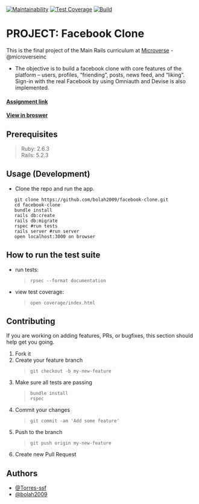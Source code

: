 [![Maintainability](https://api.codeclimate.com/v1/badges/430cd18ef631c24a0c5f/maintainability)](https://codeclimate.com/github/bolah2009/facebook-clone/maintainability)
[![Test Coverage](https://api.codeclimate.com/v1/badges/430cd18ef631c24a0c5f/test_coverage)](https://codeclimate.com/github/bolah2009/facebook-clone/test_coverage)
[![Build](https://travis-ci.org/bolah2009/facebook-clone.svg?branch=master)](https://travis-ci.org/bolah2009/facebook-clone)

# PROJECT: Facebook Clone

This is the final project of the Main Rails curriculum at [Microverse](https://www.microverse.org/) - @microverseinc

- The objective is to build a facebook clone with core features of the platform – users, profiles, “friending”, posts, news feed, and “liking”. Sign-in with the real Facebook by using Omniauth and Devise is also implemented.

#### [Assignment link](https://www.theodinproject.com/courses/ruby-on-rails/lessons/final-project)

#### [View in broswer](https://f-b-clone.herokuapp.com/)

## Prerequisites

> Ruby: 2.6.3  
> Rails: 5.2.3

## Usage (Development)

- Clone the repo and run the app.

```
   git clone https://github.com/bolah2009/facebook-clone.git
   cd facebook-clone
   bundle install
   rails db:create
   rails db:migrate
   rspec #run tests
   rails server #run server
   open localhost:3000 on browser
```

## How to run the test suite

- run tests:
  > `rpsec --format documentation`
- view test coverage:
  > `open coverage/index.html`

## Contributing

If you are working on adding features, PRs, or bugfixes, this section should help get you going.

1. Fork it
2. Create your feature branch
   > `git checkout -b my-new-feature`
3. Make sure all tests are passing
   > `bundle install`  
   > `rspec`
4. Commit your changes
   > `git commit -am 'Add some feature'`
5. Push to the branch
   > `git push origin my-new-feature`
6. Create new Pull Request

## Authors

- [@Torres-ssf](https://github.com/Torres-ssf)
- [@bolah2009](https://github.com/bolah2009/)
